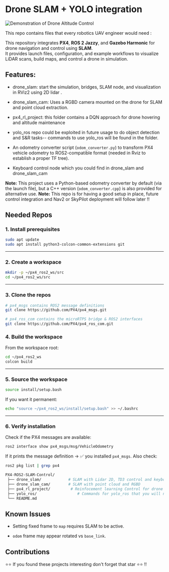 # Drone SLAM + YOLO integration 

![Demonstration of Drone Altitude Control](https://github.com/eOvic/PX4-ROS2-SLAM-Control/blob/main/drone_slam/media/ROS.png)

This repo contains files that every robotics UAV engineer would need :

This repository integrates **PX4**, **ROS 2 Jazzy**, and **Gazebo Harmonic** for drone navigation and control using **SLAM**.  
It provides launch files, configuration, and example workflows to visualize LiDAR scans, build maps, and control a drone in simulation.

## Features:

- drone_slam: start the simulation, bridges, SLAM node, and visualization in RViz2 using 2D lidar .
- drone_slam_cam: Uses a RGBD camera mounted on the drone for SLAM and point cloud extraction.
- px4_rl_project: this folder contains a DQN approach for drone hovering and altitude maintenance

- yolo_ros repo could be exploited in future usage to do object detection and S&R tasks-- commands to use yolo_ros will be found in the folder. 
- An odometry converter script (`odom_converter.py`) to transform PX4 vehicle odometry to ROS2-compatible format (needed in Rviz to establish a proper TF tree).
- Keyboard control node which you could find in drone_slam and drone_slam_cam

**Note:** This project uses a Python-based odometry converter by default (via the launch file), but a C++ version (`odom_converter.cpp`) is also provided for alternative use.
**Note:** This repo is for having a good setup in place, future control integration and Nav2 or SkyPilot deployment will follow later !!

## Needed Repos
### 1. Install prerequisites

```bash
sudo apt update
sudo apt install python3-colcon-common-extensions git
```

---
### 2. Create a workspace

```bash
mkdir -p ~/px4_ros2_ws/src
cd ~/px4_ros2_ws/src
```

---
### 3. Clone the repos

```bash
# px4_msgs contains ROS2 message definitions
git clone https://github.com/PX4/px4_msgs.git

# px4_ros_com contains the microRTPS bridge & ROS2 interfaces
git clone https://github.com/PX4/px4_ros_com.git
```
### 4. Build the workspace

From the workspace root:

```bash
cd ~/px4_ros2_ws
colcon build
```

---
### 5. Source the workspace

```bash
source install/setup.bash
```

If you want it permanent:

```bash
echo "source ~/px4_ros2_ws/install/setup.bash" >> ~/.bashrc
```

---
### 6. Verify installation

Check if the PX4 messages are available:

```bash
ros2 interface show px4_msgs/msg/VehicleOdometry
```

If it prints the message definition → ✅ you installed `px4_msgs`.
Also check:

```bash
ros2 pkg list | grep px4
```

```bash
PX4-ROS2-SLAM-Control/
 ├── drone_slam/            # SLAM with Lidar 2D, TD3 control and keyboard control 
 ├── drone_slam_cam/        # SLAM with point cloud and RGBD
 ├── px4_rl_project/         # Reinfocement learning Control for drone hovering
 ├── yolo_ros/                  # Commands for yolo_ros that you will need
 └── README.md
```
## Known Issues

- Setting fixed frame to `map` requires SLAM to be active.
    
- `odom` frame may appear rotated vs `base_link`.
## Contributions 
⭐⭐ If you found these projects interesting don't forget that star ⭐⭐ !! 

